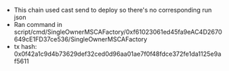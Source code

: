 - This chain used cast send to deploy so there's no corresponding run json
- Ran command in script/cmd/SingleOwnerMSCAFactory/0xf61023061ed45fa9eAC4D2670649cE1FD37ce536/SingleOwnerMSCAFactory
- tx hash: 0x0f42a1c9d4b73629def32ced0d96aa01ae7f0f48fdce372fe1da1125e9af5611
